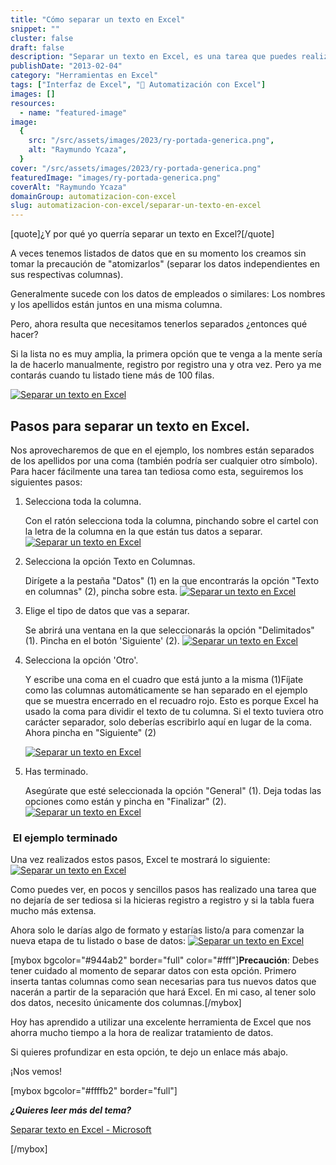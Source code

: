 ```yaml
---
title: "Cómo separar un texto en Excel"
snippet: ""
cluster: false
draft: false
description: "Separar un texto en Excel, es una tarea que puedes realizar en un par de clics, con la herramienta Texto a columnas"
publishDate: "2013-02-04"
category: "Herramientas en Excel"
tags: ["Interfaz de Excel", "🤖 Automatización con Excel"]
images: []
resources:
  - name: "featured-image"
image:
  {
    src: "/src/assets/images/2023/ry-portada-generica.png",
    alt: "Raymundo Ycaza",
  }
cover: "/src/assets/images/2023/ry-portada-generica.png"
featuredImage: "images/ry-portada-generica.png"
coverAlt: "Raymundo Ycaza"
domainGroup: automatizacion-con-excel
slug: automatizacion-con-excel/separar-un-texto-en-excel
---
```


\[quote\]¿Y por qué yo querría separar un texto en Excel?\[/quote\]

A veces tenemos listados de datos que en su momento los creamos sin tomar la precaución de "atomizarlos" (separar los datos independientes en sus respectivas columnas).

Generalmente sucede con los datos de empleados o similares: Los nombres y los apellidos están juntos en una misma columna.

Pero, ahora resulta que necesitamos tenerlos separados ¿entonces qué hacer?

Si la lista no es muy amplia, la primera opción que te venga a la mente sería la de hacerlo manualmente, registro por registro una y otra vez. Pero ya me contarás cuando tu listado tiene más de 100 filas.

[![Separar un texto en Excel](/src/assets/images/2023/separar-texto-en-excel-11.png)](http://raymundoycaza.com/wp-content/uploads/separar-texto-en-excel-11.png)

## Pasos para separar un texto en Excel.

Nos aprovecharemos de que en el ejemplo, los nombres están separados de los apellidos por una coma (también podría ser cualquier otro símbolo). Para hacer fácilmente una tarea tan tediosa como esta, seguiremos los siguientes pasos:

1. Selecciona toda la columna.

   Con el ratón selecciona toda la columna, pinchando sobre el cartel con la letra de la columna en la que están tus datos a separar. [![Separar un texto en Excel](/src/assets/images/2023/separar-texto-en-excel-21.png)](http://raymundoycaza.com/wp-content/uploads/separar-texto-en-excel-21.png)

2. Selecciona la opción Texto en Columnas.

   Dirígete a la pestaña "Datos" (1) en la que encontrarás la opción "Texto en columnas" (2), pincha sobre esta. [![Separar un texto en Excel](/src/assets/images/2023/separar-texto-en-excel-31.png)](http://raymundoycaza.com/wp-content/uploads/separar-texto-en-excel-31.png)

3. Elige el tipo de datos que vas a separar.

   Se abrirá una ventana en la que seleccionarás la opción "Delimitados" (1). Pincha en el botón 'Siguiente' (2). [![Separar un texto en Excel](/src/assets/images/2023/separar-texto-en-excel-41.png)](http://raymundoycaza.com/wp-content/uploads/separar-texto-en-excel-41.png)

4. Selecciona la opción 'Otro'.

   Y escribe una coma en el cuadro que está junto a la misma (1)Fíjate como las columnas automáticamente se han separado en el ejemplo que se muestra encerrado en el recuadro rojo. Esto es porque Excel ha usado la coma para dividir el texto de tu columna. Si el texto tuviera otro carácter separador, solo deberías escribirlo aquí en lugar de la coma. Ahora pincha en "Siguiente" (2)

   [![Separar un texto en Excel](/src/assets/images/2023/separar-texto-en-excel-51.png)](http://raymundoycaza.com/wp-content/uploads/separar-texto-en-excel-51.png)

5. Has terminado.

   Asegúrate que esté seleccionada la opción "General" (1). Deja todas las opciones como están y pincha en "Finalizar" (2). [![Separar un texto en Excel](/src/assets/images/2023/separar-texto-en-excel-61.png)](http://raymundoycaza.com/wp-content/uploads/separar-texto-en-excel-61.png)

###  El ejemplo terminado

Una vez realizados estos pasos, Excel te mostrará lo siguiente: [![Separar un texto en Excel](/src/assets/images/2023/separar-texto-en-excel-71.png)](http://raymundoycaza.com/wp-content/uploads/separar-texto-en-excel-71.png)

Como puedes ver, en pocos y sencillos pasos has realizado una tarea que no dejaría de ser tediosa si la hicieras registro a registro y si la tabla fuera mucho más extensa.

Ahora solo le darías algo de formato y estarías listo/a para comenzar la nueva etapa de tu listado o base de datos: [![Separar un texto en Excel](/src/assets/images/2023/separar-texto-en-excel-81.png)](http://raymundoycaza.com/wp-content/uploads/separar-texto-en-excel-81.png)

\[mybox bgcolor="#944ab2" border="full" color="#fff"\]**Precaución**: Debes tener cuidado al momento de separar datos con esta opción. Primero inserta tantas columnas como sean necesarias para tus nuevos datos que nacerán a partir de la separación que hará Excel. En mi caso, al tener solo dos datos, necesito únicamente dos columnas.\[/mybox\]

Hoy has aprendido a utilizar una excelente herramienta de Excel que nos ahorra mucho tiempo a la hora de realizar tratamiento de datos.

Si quieres profundizar en esta opción, te dejo un enlace más abajo.

¡Nos vemos!

\[mybox bgcolor="#ffffb2" border="full"\]

_**¿Quieres leer más del tema?**_

[Separar texto en Excel - Microsoft](http://office.microsoft.com/es-es/excel-help/dividir-nombres-con-el-asistente-para-convertir-texto-en-columnas-HA010102340.aspx "Separar texto en Excel")

\[/mybox\]
